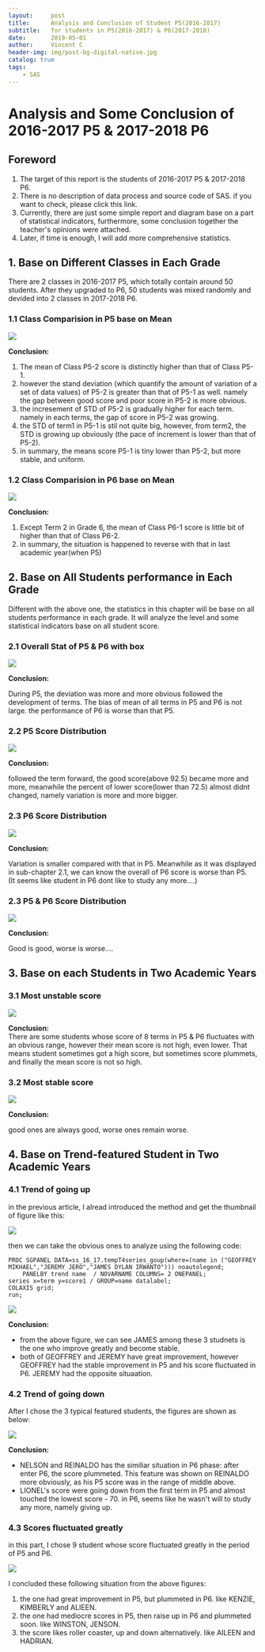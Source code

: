```yaml
---
layout:     post
title:      Analysis and Conclusion of Student P5(2016-2017)
subtitle:   for students in P5(2016-2017) & P6(2017-2018)
date:       2019-05-01
author:     Vincent C
header-img: img/post-bg-digital-native.jpg
catalog: true
tags:
    - SAS
---  
```

  
# Analysis and Some Conclusion of 2016-2017 P5 & 2017-2018 P6  


## Foreword
1. The target of this report is the students of 2016-2017 P5 & 2017-2018 P6.  
1. There is no description of data process and source code of SAS. if you want to check, please click this link.  
1. Currently, there are just some simple report and diagram base on a part of statistical indicators, furthermore, some conclusion together the teacher's opinions were attached.  
1. Later, if time is enough, I will add more comprehensive statistics.


## 1. Base on Different Classes in Each Grade

There are 2 classes in 2016-2017 P5, which totally contain around 50 students.
After they upgraded to P6, 50 students was mixed randomly and devided into 2 classes in 2017-2018 P6.  

### 1.1 Class Comparision in P5 base on Mean

![](https://cl.ly/302a297cf57a/Image%2525202019-06-20%252520at%25252010.32.17%252520%2525E4%2525B8%25258A%2525E5%25258D%252588.png)

**Conclusion:**  
  
1. The mean of Class P5-2 score is distinctly higher than that of Class P5-1.
1. however the stand deviation (which quantify the amount of variation of a set of data values) of P5-2 is greater than that of P5-1 as well. namely the gap between good score and poor score in P5-2 is more obvious.
1. the incresement of STD of P5-2 is gradually higher for each term. namely in each terms, the gap of score in P5-2 was growing.
1. the STD of term1 in P5-1 is stil not quite big, however,  from term2, the STD is growing up obviously (the pace of increment is lower than that of P5-2). 
1. in summary, the means score P5-1 is tiny lower than P5-2, but more stable, and uniform.


### 1.2 Class Comparision in P6 base on Mean

![](https://cl.ly/42937edc5975/Image%2525202019-06-20%252520at%25252010.33.17%252520%2525E4%2525B8%25258A%2525E5%25258D%252588.png)  

**Conclusion:**  
  
1. Except Term 2 in Grade 6, the mean of Class P6-1 score is little bit of higher than that of Class P6-2.
1. in summary, the situation is happened to reverse with that in last academic year(when P5)

## 2. Base on All Students performance in Each Grade
Different with the above one, the statistics in this chapter will be base on all students performance in each grade.
It will analyze the level and some statistical indicators base on all student score.

### 2.1 Overall Stat of P5 & P6 with box
![](https://cl.ly/01028305da4f/Image%2525202019-05-22%252520at%25252011.26.02%252520%2525E4%2525B8%25258B%2525E5%25258D%252588.png)  

**Conclusion:**  

During P5, the deviation was more and more obvious followed the development of terms.
The bias of mean of all terms in P5 and P6 is not large.
the performance of P6 is worse than that P5.

### 2.2 P5 Score Distribution
![](https://cl.ly/b04f8c277b78/Image%2525202019-05-22%252520at%25252011.48.42%252520%2525E4%2525B8%25258B%2525E5%25258D%252588.png)

**Conclusion:**  

followed the term forward, the good score(above 92.5) became more and more, meanwhile the percent of lower score(lower than 72.5) almost didnt changed, namely variation is more and more bigger.

### 2.3 P6 Score Distribution
![](https://cl.ly/aad0472ff4a7/Image%2525202019-05-22%252520at%25252011.53.14%252520%2525E4%2525B8%25258B%2525E5%25258D%252588.png)

**Conclusion:**  

Variation is smaller compared with that in P5. Meanwhile as it was displayed in sub-chapter 2.1, we can know the overall of P6 score is worse than P5.  
(It seems like student in P6 dont like to study any more....)

### 2.3 P5 & P6 Score Distribution  

![](https://cl.ly/40d67ae15df7/Image%2525202019-05-22%252520at%25252011.56.34%252520%2525E4%2525B8%25258B%2525E5%25258D%252588.png)  

**Conclusion:**  

Good is good, worse is worse....

## 3. Base on each Students in Two Academic Years

### 3.1 Most unstable score
![](https://cl.ly/a2fad26d8be6/Image%2525202019-05-22%252520at%25252011.59.23%252520%2525E4%2525B8%25258B%2525E5%25258D%252588.png)

**Conclusion:**  
There are some students whose score of 8 terms in P5 & P6 fluctuates with an obvious range, however their mean score is not high, even lower. That means student sometimes got a high score, but sometimes score plummets, and finally the mean score is not so high.


### 3.2 Most stable score
![](https://cl.ly/6d7140e87aa4/Image%2525202019-05-23%252520at%25252012.00.40%252520%2525E4%2525B8%25258A%2525E5%25258D%252588.png)

**Conclusion:**  

good ones are always good, worse ones remain worse.

## 4. Base on Trend-featured Student in Two Academic Years

### 4.1 Trend of going up

in the previous article, I alread introduced the method and get the thumbnail of figure like this:

![](https://cl.ly/af0be6bbb7fe/Image%2525202019-06-18%252520at%2525203.42.10%252520%2525E4%2525B8%25258B%2525E5%25258D%252588.png)

then we can take the obvious ones to analyze using the following code:

```
PROC SGPANEL DATA=ss_16_17.tempT4series_goup(where=(name in ("GEOFFREY MIKHAEL","JEREMY JERO","JAMES DYLAN IRWANTO"))) noautolegend;	PANELBY trend name  / NOVARNAME COLUMNS= 2 ONEPANEL;series x=term y=score1 / GROUP=name datalabel;COLAXIS grid; run;```

![](https://cl.ly/47c80b99e006/Image%2525202019-06-20%252520at%25252011.38.20%252520%2525E4%2525B8%25258A%2525E5%25258D%252588.png)

**Conclusion:**  

* from the above figure, we can see JAMES among these 3 studnets is the one who improve greatly and become stable.
* both of GEOFFREY and JEREMY have great improvement, however GEOFFREY had the stable improvement in P5 and his score fluctuated in P6. JEREMY had the opposite situaation.


### 4.2 Trend of going down

After I chose the 3 typical featured students, the figures are shown as below:

![](https://cl.ly/51b770e59e41/Image%2525202019-06-20%252520at%25252011.40.54%252520%2525E4%2525B8%25258A%2525E5%25258D%252588.png)

**Conclusion:** 

* NELSON and REINALDO has the similiar situation in P6 phase: after enter P6, the score plummeted. This feature was shown on REINALDO more obviously, as his P5 score was in the range of middle above.
* LIONEL's score were going down from the first term in P5 and almost touched the lowest score - 70. in P6, seems like he wasn't will to study any more, namely giving up.

### 4.3 Scores fluctuated greatly

in this part, I chose 9 student whose score fluctuated greatly in the period of P5 and P6.

![](https://cl.ly/95dcc1ac207b/Image%2525202019-06-20%252520at%25252011.44.31%252520%2525E4%2525B8%25258A%2525E5%25258D%252588.png)

I concluded these following situation from the above figures:  

1. the one had great improvement in P5, but plummeted in P6. like KENZIE, KIMBERLY and ALIEEN.
1. the one had mediocre scores in P5, then raise up in P6 and plummeted soon. like WINSTON, JENSON.
1. the score likes roller coaster, up and down alternatively. like AILEEN and HADRIAN.


